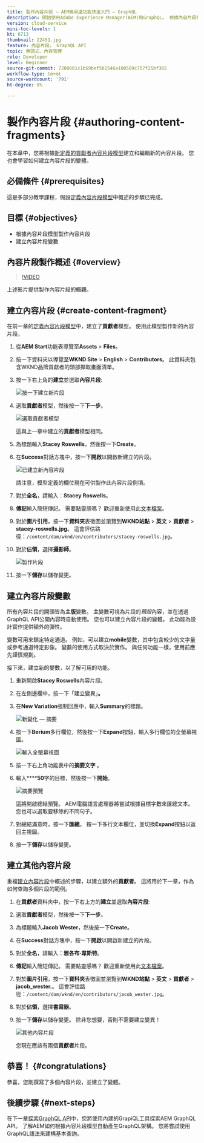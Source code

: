 ```yaml
---
title: 製作內容片段 — AEM無周邊功能快速入門 — GraphQL
description: 開始使用Adobe Experience Manager(AEM)和GraphQL。 根據內容片段模型建立和編輯新內容片段。 了解如何建立內容片段的變體。
version: cloud-service
mini-toc-levels: 1
kt: 6713
thumbnail: 22451.jpg
feature: 內容片段， GraphQL API
topic: 無頭式、內容管理
role: Developer
level: Beginner
source-git-commit: 7200601c1b59bef5b1546a100589c757f25bf365
workflow-type: tm+mt
source-wordcount: '791'
ht-degree: 0%

---
```



# 製作內容片段 {#authoring-content-fragments}

在本章中，您將根據[新定義的貢獻者內容片段模型](./content-fragment-models.md)建立和編輯新的內容片段。 您也會學習如何建立內容片段的變體。

## 必備條件 {#prerequisites}

這是多部分教學課程，假設[定義內容片段模型](./content-fragment-models.md)中概述的步驟已完成。

## 目標 {#objectives}

* 根據內容片段模型製作內容片段
* 建立內容片段變數

## 內容片段製作概述 {#overview}

>[!VIDEO](https://video.tv.adobe.com/v/22451/?quality=12&learn=on)

上述影片提供製作內容片段的概觀。

## 建立內容片段 {#create-content-fragment}

在前一章的[定義內容片段模型](./content-fragment-models.md)中，建立了&#x200B;**貢獻者**&#x200B;模型。 使用此模型製作新的內容片段。

1. 從&#x200B;**AEM Start**&#x200B;功能表導覽至&#x200B;**Assets** > **Files**。
1. 按一下資料夾以導覽至&#x200B;**WKND Site** > **English** > **Contributors**。 此資料夾包含WKND品牌貢獻者的頭部擷取畫面清單。

1. 按一下右上角的&#x200B;**建立**&#x200B;並選取&#x200B;**內容片段**:

   ![按一下建立新片段](assets/author-content-fragments/create-content-fragment-menu.png)

1. 選取&#x200B;**貢獻者**&#x200B;模型，然後按一下&#x200B;**下一步**。

   ![選取貢獻者模型](assets/author-content-fragments/select-contributor-model.png)

   這與上一章中建立的&#x200B;**貢獻者**&#x200B;模型相同。

1. 為標題輸入&#x200B;**Stacey Roswells**，然後按一下&#x200B;**Create**。
1. 在&#x200B;**Success**&#x200B;對話方塊中，按一下&#x200B;**開啟**&#x200B;以開啟新建立的片段。

   ![已建立新內容片段](assets/author-content-fragments/new-content-fragment.png)

   請注意，模型定義的欄位現在可供製作此內容片段例項。

1. 對於&#x200B;**全名**，請輸入：**Stacey Roswells**。
1. **傳記**&#x200B;輸入簡短傳記。 需要點靈感嗎？ 歡迎重新使用此[文本檔案](assets/author-content-fragments/stacey-roswells-bio.txt)。
1. 對於&#x200B;**圖片引用**，按一下&#x200B;**資料夾**&#x200B;表徵圖並瀏覽到&#x200B;**WKND站點** > **英文** > **貢獻者** > **stacey-roswells.jpg**。 這會評估路徑：`/content/dam/wknd/en/contributors/stacey-roswells.jpg`。
1. 對於&#x200B;**佔領**，選擇&#x200B;**攝影師**。

   ![製作片段](assets/author-content-fragments/stacye-roswell-fragment-authored.png)

1. 按一下&#x200B;**儲存**&#x200B;以儲存變更。

## 建立內容片段變數

所有內容片段的開頭皆為&#x200B;**主版**&#x200B;變數。 **主**&#x200B;變數可視為片段的&#x200B;*預設*&#x200B;內容，並在透過GraphQL API公開內容時自動使用。 您也可以建立內容片段的變體。 此功能為設計實作提供額外的彈性。

變數可用來鎖定特定通道。 例如，可以建立&#x200B;**mobile**&#x200B;變數，其中包含較少的文字量或參考通道特定影像。 變數的使用方式取決於實作。 與任何功能一樣，使用前應先謹慎規劃。

接下來，建立新的變數，以了解可用的功能。

1. 重新開啟&#x200B;**Stacey Roswells**&#x200B;內容片段。
1. 在左側邊欄中，按一下「建立變異」**。**
1. 在&#x200B;**New Variation**&#x200B;強制回應中，輸入&#x200B;**Summary**&#x200B;的標題。

   ![新變化 — 摘要](assets/author-content-fragments/new-variation-summary.png)

1. 按一下&#x200B;**Berium**&#x200B;多行欄位，然後按一下&#x200B;**Expand**&#x200B;按鈕，輸入多行欄位的全螢幕視圖。

   ![輸入全螢幕視圖](assets/author-content-fragments/enter-full-screen-view.png)

1. 按一下右上角功能表中的&#x200B;**摘要文字** 。

1. 輸入&#x200B;******50**&#x200B;字的目標，然後按一下&#x200B;**開始**。

   ![摘要預覽](assets/author-content-fragments/summarize-text-preview.png)

   這將開啟總結預覽。 AEM電腦語言處理器將嘗試根據目標字數來匯總文本。 您也可以選取要移除的不同句子。

1. 對總結滿意時，按一下&#x200B;**匯總**。 按一下多行文本欄位，並切換&#x200B;**Expand**&#x200B;按鈕以返回主視圖。

1. 按一下&#x200B;**儲存**&#x200B;以儲存變更。

## 建立其他內容片段

重複[建立內容片段](#create-content-fragment)中概述的步驟，以建立額外的&#x200B;**貢獻者**。 這將用於下一章，作為如何查詢多個片段的範例。

1. 在&#x200B;**貢獻者**&#x200B;資料夾中，按一下右上方的&#x200B;**建立**&#x200B;並選取&#x200B;**內容片段**:
1. 選取&#x200B;**貢獻者**&#x200B;模型，然後按一下&#x200B;**下一步**。
1. 為標題輸入&#x200B;**Jacob Wester**，然後按一下&#x200B;**Create**。
1. 在&#x200B;**Success**&#x200B;對話方塊中，按一下&#x200B;**開啟**&#x200B;以開啟新建立的片段。
1. 對於&#x200B;**全名**，請輸入：**雅各布·韋斯特**。
1. **傳記**&#x200B;輸入簡短傳記。 需要點靈感嗎？ 歡迎重新使用此[文本檔案](assets/author-content-fragments/jacob-wester.txt)。
1. 對於&#x200B;**圖片引用**，按一下&#x200B;**資料夾**&#x200B;表徵圖並瀏覽到&#x200B;**WKND站點** > **英文** > **貢獻者** > **jacob_wester.**。 這會評估路徑：`/content/dam/wknd/en/contributors/jacob_wester.jpg`。
1. 對於&#x200B;**佔領**，選擇&#x200B;**書寫器**。
1. 按一下&#x200B;**儲存**&#x200B;以儲存變更。 除非您想要，否則不需要建立變異！

   ![其他內容片段](assets/author-content-fragments/additional-content-fragment.png)

   您現在應該有兩個&#x200B;**貢獻者**&#x200B;片段。

## 恭喜！ {#congratulations}

恭喜，您剛撰寫了多個內容片段，並建立了變體。

## 後續步驟 {#next-steps}

在下一章[探索GraphQL API](explore-graphql-api.md)中，您將使用內建的GrapiQL工具探索AEM GraphQL API。 了解AEM如何根據內容片段模型自動產生GraphQL架構。 您將嘗試使用GraphQL語法來建構基本查詢。